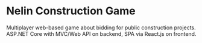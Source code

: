 # Nelin Construction Game
 Multiplayer web-based game about bidding for public construction projects. ASP.NET Core with MVC/Web API on backend, SPA via React.js on frontend.
